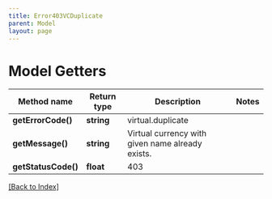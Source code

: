 ```yaml
---
title: Error403VCDuplicate
parent: Model
layout: page
---
```


# Model Getters

Method name | Return type | Description | Notes
------------ | ------------- | ------------- | -------------
**getErrorCode()** | **string** | virtual.duplicate |
**getMessage()** | **string** | Virtual currency with given name already exists. |
**getStatusCode()** | **float** | 403 |

[[Back to Index]](../index.md)
